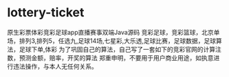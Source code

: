 # lottery-ticket
原生彩票体彩竞彩足球app直播赛事双端Java源码 竞彩足球，竞彩篮球，北京单场，排列3,排列5，任选九,足球14场,七星彩,大乐透,足球比赛，足球数据，足球算法，足球下单,体彩  为了巩固自己的算法，自己写了一套如下的竞彩官网的计算注数，预测金额，赔率，开奖的算法  郑重申明，不要用于用户商业用途，如执意进行违法操作，与本人无任何关系。
